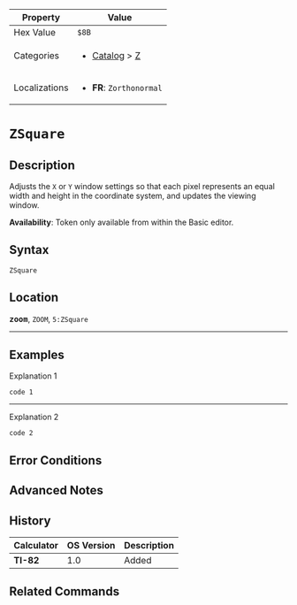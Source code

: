 | Property      | Value |
|---------------|-------|
| Hex Value     | `$8B`|
| Categories    | <ul><li>[Catalog](<../categories/Catalog.md>) > [Z](<../categories/Catalog.md#Z>)</li></ul> |
| Localizations | <ul><li><b>FR</b>: `Zorthonormal`</li></ul> |

# `ZSquare`

## Description
Adjusts the `X` or `Y` window settings so that each pixel represents an equal width and height in the coordinate system, and updates the viewing window.


<b>Availability</b>: Token only available from within the Basic editor.

## Syntax
`ZSquare`

## Location
<tt><kbd><b>zoom</b></kbd></tt>, `ZOOM`, `5:ZSquare`
<hr>

## Examples

Explanation 1
```ti-basic
code 1
```
---
Explanation 2
```ti-basic
code 2
```

## Error Conditions


## Advanced Notes


## History
| Calculator | OS Version | Description |
|------------|------------|-------------|
| <b>TI-82</b> | 1.0 | Added

## Related Commands

    